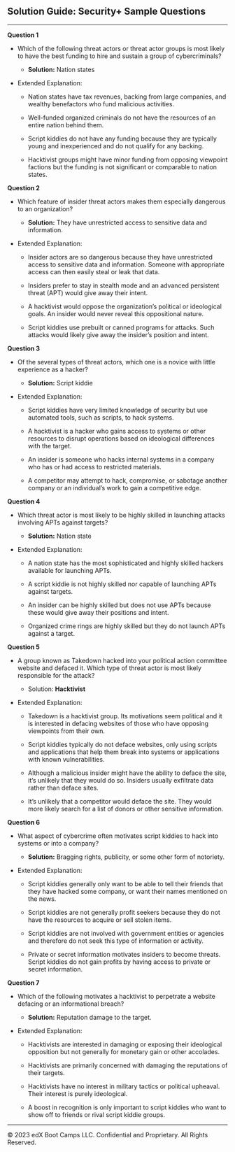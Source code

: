 ## Solution Guide: Security+ Sample Questions

---

**Question 1**

  - Which of the following threat actors or threat actor groups is most likely to have the best funding to hire and sustain a group of cybercriminals?

    - **Solution:** Nation states

  - Extended Explanation:

    - Nation states have tax revenues, backing from large companies, and wealthy benefactors who fund malicious activities.

    - Well-funded organized criminals do not have the resources of an entire nation behind them.

    - Script kiddies do not have any funding because they are typically young and inexperienced and do not qualify for any backing.

    - Hacktivist groups might have minor funding from opposing viewpoint factions but the funding is not significant or comparable to nation states.

**Question 2**

  - Which feature of insider threat actors makes them especially dangerous to an organization?

    - **Solution:** They have unrestricted access to sensitive data and information.

  - Extended Explanation:

    - Insider actors are so dangerous because they have unrestricted access to sensitive data and information. Someone with appropriate access can then easily steal or leak that data.

    - Insiders prefer to stay in stealth mode and an advanced persistent threat (APT) would give away their intent.

    - A hacktivist would oppose the organization’s political or ideological goals. An insider would never reveal this oppositional nature.

    - Script kiddies use prebuilt or canned programs for attacks. Such attacks would likely give away the insider’s position and intent.

**Question 3**

  - Of the several types of threat actors, which one is a novice with little experience as a hacker?

    - **Solution:** Script kiddie

  - Extended Explanation:

    - Script kiddies have very limited knowledge of security but use automated tools, such as scripts, to hack systems.
    
    - A hacktivist is a hacker who gains access to systems or other resources to disrupt operations based on ideological differences with the target.
    
    - An insider is someone who hacks internal systems in a company who has or had access to restricted materials.
    
    - A competitor may attempt to hack, compromise, or sabotage another company or an individual’s work to gain a competitive edge.

**Question 4**

  - Which threat actor is most likely to be highly skilled in launching attacks involving APTs against targets?
  
    - **Solution:** Nation state
  
  - Extended Explanation:

    - A nation state has the most sophisticated and highly skilled hackers available for launching APTs. 
    
    - A script kiddie is not highly skilled nor capable of launching APTs against targets. 
    
    - An insider can be highly skilled but does not use APTs because these would give away their positions and intent. 
    
    - Organized crime rings are highly skilled but they do not launch APTs against a target. 

**Question 5**

  - A group known as Takedown hacked into your political action committee website and defaced it. Which type of threat actor is most likely responsible for the attack?

    - Solution: **Hacktivist**
  
  - Extended Explanation:

    - Takedown is a hacktivist group. Its motivations seem political and it is interested in defacing websites of those who have opposing viewpoints from their own. 
    
    - Script kiddies typically do not deface websites, only using scripts and applications that help them break into systems or applications with known vulnerabilities. 
    
    - Although a malicious insider might have the ability to deface the site, it’s unlikely that they would do so. Insiders usually exfiltrate data rather than deface sites.
    
    - It’s unlikely that a competitor would deface the site. They would more likely search for a list of donors or other sensitive information.

**Question 6**

  - What aspect of cybercrime often motivates script kiddies to hack into systems or into a company?
  
    - **Solution:** Bragging rights, publicity, or some other form of notoriety.
  
  - Extended Explanation:

    - Script kiddies generally only want to be able to tell their friends that they have hacked some company, or want their names mentioned on the news. 
   
    - Script kiddies are not generally profit seekers because they do not have the resources to acquire or sell stolen items. 
   
    - Script kiddies are not involved with government entities or agencies and therefore do not seek this type of information or activity. 
   
    - Private or secret information motivates insiders to become threats. Script kiddies do not gain profits by having access to private or secret information. 

**Question 7**

  - Which of the following motivates a hacktivist to perpetrate a website defacing or an informational breach?
    
    - **Solution:** Reputation damage to the target.
  
  - Extended Explanation:

    - Hacktivists are interested in damaging or exposing their ideological opposition but not generally for monetary gain or other accolades. 
    
    - Hacktivists are primarily concerned with damaging the reputations of their targets. 
   
    - Hacktivists have no interest in military tactics or political upheaval. Their interest is purely ideological. 
   
    - A boost in recognition is only important to script kiddies who want to show off to friends or rival script kiddie groups.

---

 © 2023 edX Boot Camps LLC. Confidential and Proprietary. All Rights Reserved.
